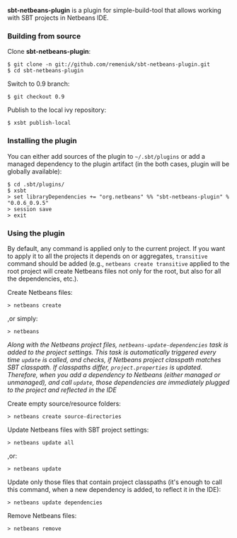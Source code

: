 **sbt-netbeans-plugin** is a plugin for simple-build-tool that allows working with SBT projects in Netbeans IDE.

### Building from source

Clone **sbt-netbeans-plugin**:

    $ git clone -n git://github.com/remeniuk/sbt-netbeans-plugin.git
    $ cd sbt-netbeans-plugin

Switch to 0.9 branch:

    $ git checkout 0.9

Publish to the local ivy repository:

    $ xsbt publish-local

### Installing the plugin

You can either add sources of the plugin to `~/.sbt/plugins` or add a managed dependency to the plugin artifact (in the both cases, plugin will be globally available):

    $ cd .sbt/plugins/
    $ xsbt
    > set libraryDependencies += "org.netbeans" %% "sbt-netbeans-plugin" % "0.0.6_0.9.5"
    > session save
    > exit

### Using the plugin

By default, any command is applied only to the current project. If you want to apply it to all the projects it depends on or aggregates, `transitive` command should be added (e.g., `netbeans create transitive` applied to the root project will create Netbeans files not only for the root, but also for all the dependencies, etc.).

Create Netbeans files:

    > netbeans create

,or simply:

    > netbeans

*Along with the Netbeans project files, `netbeans-update-dependencies` task is added to the project settings. This task is automatically triggered every time `update` is called, and checks, if Netbeans project classpath matches SBT classpath. If classpaths differ, `project.properties` is updated. Therefore, when you add a dependency to Netbeans (either managed or unmanaged), and call `update`, those dependencies are immediately plugged to the project and reflected in the IDE*

Create empty source/resource folders:

    > netbeans create source-directories

Update Netbeans files with SBT project settings:

    > netbeans update all

,or:

    > netbeans update

Update only those files that contain project classpaths (it's enough to call this command, when a new dependency is added, to reflect it in the IDE):

    > netbeans update dependencies

Remove Netbeans files:

    > netbeans remove
